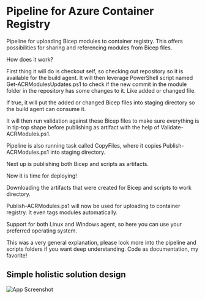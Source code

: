 
# Pipeline for Azure Container Registry

Pipeline for uploading Bicep modules to container registry. This offers possibilities for sharing and referencing modules from Bicep files. 

How does it work?

First thing it will do is checkout self, so checking out repository so it is available for the build agent. It will then leverage PowerShell script named Get-ACRModulesUpdates.ps1 to check if the new commit in the module folder in the repository has some changes to it. Like added or changed file. 

If true, it will put the added or changed Bicep files into staging directory so the build agent can consume it. 

It will then run validation against these Bicep files to make sure everything is in tip-top shape before publishing as artifact with the help of Validate-ACRModules.ps1. 

Pipeline is also running task called CopyFiles, where it copies Publish-ACRModules.ps1 into staging directory. 

Next up is publishing both Bicep and scripts as artifacts. 

Now it is time for deploying! 

Downloading the artifacts that were created for Bicep and scripts to work directory. 

Publish-ACRModules.ps1 will now be used for uploading to container registry. It even tags modules automatically.

Support for both Linux and Windows agent, so here you can use your preferred operating system.

This was a very general explanation, please look more into the pipeline and scripts folders if you want deep understanding. Code as documentation, my favorite!










## Simple holistic solution design

![App Screenshot](https://prnt.sc/3xN4_Cbv3vII)

